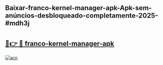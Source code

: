 ## Baixar-franco-kernel-manager-apk-Apk-sem-anúncios-desbloqueado-completamente-2025-#mdh3j

# <h2><a href="https://ainizakaria.my?title=franco-kernel-manager-apk&ref=20M">🔗👉 🔴 franco-kernel-manager-apk</a></h2>

[![acn](https://github.com/user-attachments/assets/0f9c940e-d8b0-45ae-aac7-cd30a18b3e1c)](https://ainizakaria.my?title=franco-kernel-manager-apk&ref=20M)

